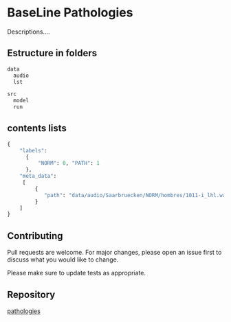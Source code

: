 
# BaseLine Pathologies

Descriptions....

## Estructure in folders

```python
data
  audio
  lst

src
  model
  run
```

## contents lists

```python
{
    "labels": 
      {
          "NORM": 0, "PATH": 1
      },
    "meta_data": 
     [
         {
            "path": "data/audio/Saarbruecken/NORM/hombres/1011-i_lhl.wav", "label": "NORM", "speaker": "1011"
         }
    ]
}
```

## Contributing
Pull requests are welcome. For major changes, please open an issue first to discuss what you would like to change.

Please make sure to update tests as appropriate.

## Repository
[pathologies](https://github.com/fjvigil89/baseline)